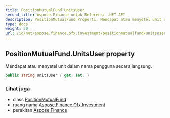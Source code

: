 ```yaml
---
title: PositionMutualFund.UnitsUser
second_title: Aspose.Finance untuk Referensi .NET API
description: PositionMutualFund Properti. Mendapat atau menyetel unit dalam nama pengguna secara langsung.
type: docs
weight: 50
url: /id/net/aspose.finance.ofx.investment/positionmutualfund/unitsuser/
---
```

## PositionMutualFund.UnitsUser property

Mendapat atau menyetel unit dalam nama pengguna secara langsung.

```csharp
public string UnitsUser { get; set; }
```

### Lihat juga

* class [PositionMutualFund](../)
* ruang nama [Aspose.Finance.Ofx.Investment](../../positionmutualfund/)
* perakitan [Aspose.Finance](../../../)


